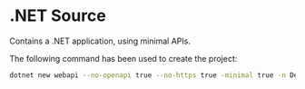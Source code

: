 # .NET Source

Contains a .NET application, using minimal APIs. 

The following command has been used to create the project: 

```bash
dotnet new webapi --no-openapi true --no-https true -minimal true -n Demo.Api 
```